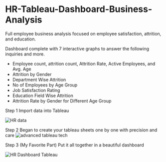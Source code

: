 # HR-Tableau-Dashboard-Business-Analysis
Full employee business analysis focused on employee satisfaction, attrition, and education. 

Dashboard complete with 7 interactive graphs to answer the following inquiries and more. 
- Employee count, attrition count, Attrition Rate, Active Employees, and Avg. Age 
- Attrition by Gender
- Department Wise Attrition 
- No of Employees by Age Group 
- Job Satisfaction Rating 
- Education Field Wise Attrition 
- Attrition Rate by Gender for Different Age Group 

Step 1 Import data into Tableau 

![HR data](https://user-images.githubusercontent.com/86543368/210623362-d9d674ae-693a-423d-b886-a41b573c6b1f.png)

Step 2 Began to create your tableau sheets one by one with precision and care
![advanced tableau tech](https://user-images.githubusercontent.com/86543368/210623553-a4b53551-83ef-43cf-892e-8cef3f8f82ec.png)

Step 3 (My Favorite Part) Put it all together in a beautiful dashboard

![HR Dashboard Tableau](https://user-images.githubusercontent.com/86543368/210623733-739517a9-f597-414f-8ee2-904e5a53e501.png)

